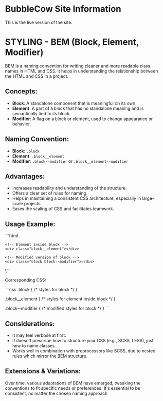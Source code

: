 # BubbleCow Site Information

This is the live version of the site. 

# STYLING - BEM (Block, Element, Modifier)

BEM is a naming convention for writing cleaner and more readable class names in HTML and CSS. It helps in understanding the relationship between the HTML and CSS in a project.

## Concepts:

- **Block**: A standalone component that is meaningful on its own.
- **Element**: A part of a block that has no standalone meaning and is semantically tied to its block.
- **Modifier**: A flag on a block or element, used to change appearance or behavior.

## Naming Convention:

- **Block**: `.block`
- **Element**: `.block__element`
- **Modifier**: `.block--modifier` or `.block__element--modifier`

## Advantages:

- Increases readability and understanding of the structure.
- Offers a clear set of rules for naming.
- Helps in maintaining a consistent CSS architecture, especially in large-scale projects.
- Eases the scaling of CSS and facilitates teamwork.

## Usage Example:

\```html
<!-- Block component -->
<div class="block">

    <!-- Element inside block -->
    <div class="block__element"></div>

    <!-- Modified version of block -->
    <div class="block block--modifier"></div>

</div>
\```

Corresponding CSS:

\```css
.block {
  /* styles for block */
}

.block__element {
  /* styles for element inside block */
}

.block--modifier {
  /* modified styles for block */
}
\```

## Considerations:

- It may feel verbose at first.
- It doesn't prescribe how to structure your CSS (e.g., SCSS, LESS), just how to name classes.
- Works well in combination with preprocessors like SCSS, due to nested rules which mirror the BEM structure.

## Extensions & Variations:

Over time, various adaptations of BEM have emerged, tweaking the conventions to fit specific needs or preferences. It's essential to be consistent, no matter the chosen naming approach.

